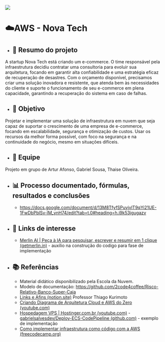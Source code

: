 <p align="left"><img src="http://img.shields.io/static/v1?label=STATUS&message=EM%20DESENVOLVIMENTO&color=GREEN&style=for-the-badge"/></p>

# ☁️AWS - Nova Tech


- ## **📌 Resumo do projeto** 

A startup Nova Tech está criando um e-commerce. O time responsável pela infraestrutura decidiu contratar uma consultoria para evoluir sua arquitetura, focando em garantir alta confiabilidade e uma estratégia eficaz de recuperação de desastres. Com o orçamento disponível, precisamos criar uma solução inovadora e resistente, que atenda bem às necessidades do cliente e suporte o funcionamento de seu e-commerce em plena capacidade, garantindo a recuperação do sistema em caso de falhas.



- ## **🎯 Objetivo**

Projetar e implementar uma solução de infraestrutura em nuvem que seja capaz de suportar o crescimento de uma empresa de e-commerce, focando em escalabilidade, segurança e otimização de custos. Usar os recursos da melhor forma possível, com foco na segurança e na continuidade do negócio, mesmo em situações difíceis.



- ## **👥 Equipe**

Projeto em grupo de Artur Afonso, Gabriel Sousa, Thaise Oliveira.



- ## **📊 Processo documentado, fórmulas, resultados e conclusões** 
 
  - https://docs.google.com/document/d/13M8TfyfSPuvjvlT9qYi21UE-1FwDbPblSv-lM_ynH74/edit?tab=t.0#heading=h.i9k53jgugazv

- ## **🔗 Links de interesse** 
  - [ Merlin AI | Peça à IA para pesquisar, escrever e resumir em 1 clique (getmerlin.in)](https://www.getmerlin.in/pt) - auxílio na construção do codigo para fase de implementação


- ## **📚 Referências** 
  - Material didático disponibilizado pela Escola da Nuvem.
  - Modelo de documentação: https://github.com/2code4coffee/Risco-Relativo-Banco-Super-Caja
  - [Links e Afins (notion.site)](https://slow-patient-837.notion.site/Links-e-Afins-cfdbed131cbb410f9497173a6b866fa4)  Professor Thiago Kurimoto
  - [Criando Diagrama de Arquitetura Cloud e AWS do Zero (youtube.com)](https://www.youtube.com/watch?v=rI9OkqrqOJw)
  - [Hospedagem VPS | Hostinger.com.br (youtube.com)](https://www.youtube.com/watch?v=YSGGAqn_77U)
  -[ gabrielsalvesdev/Deploy-ECS-CodePipeline (github.com)](https://github.com/gabrielsalvesdev/Deploy-ECS-CodePipeline) - exemplo de implementação
  - [Como implementar infraestrutura como código com a AWS (freecodecamp.org) ](https://www.freecodecamp.org/portuguese/news/como-implementar-infraestrutura-como-codigo-com-a-aws/) 
  

